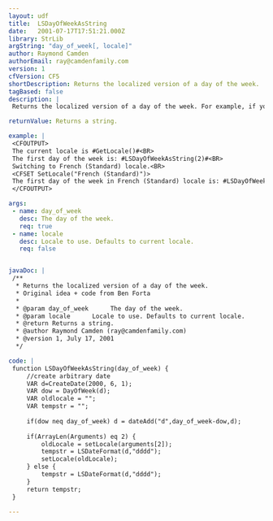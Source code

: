 ```yaml
---
layout: udf
title:  LSDayOfWeekAsString
date:   2001-07-17T17:51:21.000Z
library: StrLib
argString: "day_of_week[, locale]"
author: Raymond Camden
authorEmail: ray@camdenfamily.com
version: 1
cfVersion: CF5
shortDescription: Returns the localized version of a day of the week.
tagBased: false
description: |
 Returns the localized version of a day of the week. For example, if your current locale is set as French (Standard), the value for 1, Sunday, will be dimanche.

returnValue: Returns a string.

example: |
 <CFOUTPUT>
 The current locale is #GetLocale()#<BR>
 The first day of the week is: #LSDayOfWeekAsString(2)#<BR>
 Switching to French (Standard) locale.<BR>
 <CFSET SetLocale("French (Standard)")>
 The first day of the week in French (Standard) locale is: #LSDayOfWeekAsString(1)#
 </CFOUTPUT>

args:
 - name: day_of_week
   desc: The day of the week.
   req: true
 - name: locale
   desc: Locale to use. Defaults to current locale.
   req: false


javaDoc: |
 /**
  * Returns the localized version of a day of the week.
  * Original idea + code from Ben Forta
  * 
  * @param day_of_week      The day of the week. 
  * @param locale      Locale to use. Defaults to current locale. 
  * @return Returns a string. 
  * @author Raymond Camden (ray@camdenfamily.com) 
  * @version 1, July 17, 2001 
  */

code: |
 function LSDayOfWeekAsString(day_of_week) {
     //create arbitrary date
     VAR d=CreateDate(2000, 6, 1);
     VAR dow = DayOfWeek(d);
     VAR oldlocale = "";
     VAR tempstr = "";
 
     if(dow neq day_of_week) d = dateAdd("d",day_of_week-dow,d);
 
     if(ArrayLen(Arguments) eq 2) {
         oldLocale = setLocale(arguments[2]);
         tempstr = LSDateFormat(d,"dddd");
         setLocale(oldLocale);
     } else {
         tempstr = LSDateFormat(d,"dddd");
     }
     return tempstr;
 }

---
```


